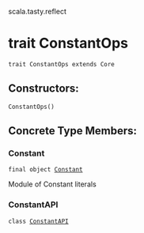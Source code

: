 scala.tasty.reflect
# trait ConstantOps

<pre><code class="language-scala" >trait ConstantOps extends Core</pre></code>
## Constructors:
<pre><code class="language-scala" >ConstantOps()</pre></code>

## Concrete Type Members:
### Constant
<pre><code class="language-scala" >final object <a href="./ConstantOps/Constant$.md">Constant</a></pre></code>
Module of Constant literals

### ConstantAPI
<pre><code class="language-scala" >class <a href="./ConstantOps/ConstantAPI.md">ConstantAPI</a></pre></code>
